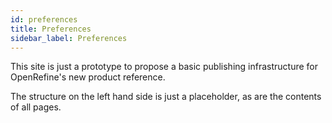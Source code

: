 ```yaml
---
id: preferences
title: Preferences
sidebar_label: Preferences
---
```


This site is just a prototype to propose a basic publishing infrastructure for OpenRefine's new product reference.

The structure on the left hand side is just a placeholder, as are the contents of all pages.
